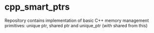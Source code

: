 # cpp_smart_ptrs
Repository contains implementation of basic C++ memory management primitives: unique ptr, shared ptr and unique_ptr (with shared from this)
